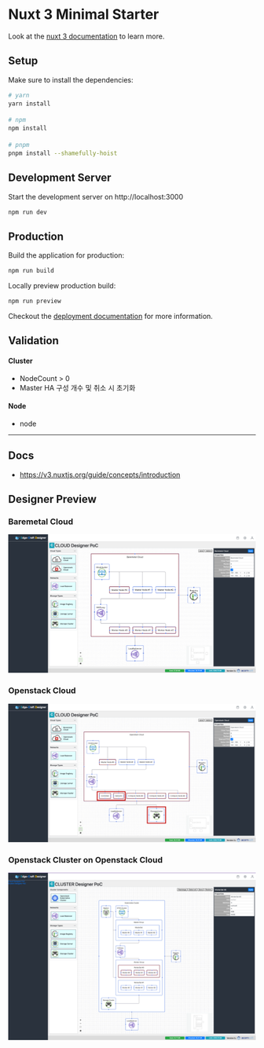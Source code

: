 # Nuxt 3 Minimal Starter

Look at the [nuxt 3 documentation](https://v3.nuxtjs.org) to learn more.

## Setup

Make sure to install the dependencies:

```bash
# yarn
yarn install

# npm
npm install

# pnpm
pnpm install --shamefully-hoist
```

## Development Server

Start the development server on http://localhost:3000

```bash
npm run dev
```

## Production

Build the application for production:

```bash
npm run build
```

Locally preview production build:

```bash
npm run preview
```

Checkout the [deployment documentation](https://v3.nuxtjs.org/docs/deployment) for more information.



## Validation

#### Cluster

- NodeCount > 0
- Master HA 구성 개수 및 취소 시 초기화

#### Node
- node

-----
## Docs

- https://v3.nuxtjs.org/guide/concepts/introduction


## Designer Preview

### Baremetal Cloud

![Baremetal Cloud](./poc_screenshot_baremetal.png)

### Openstack Cloud

![Openstack Cloud](./poc_screenshot_openstack.png)

### Openstack Cluster on Openstack Cloud

![Openstack Cluster](./poc_screenshot_openstack_cluster.png)



